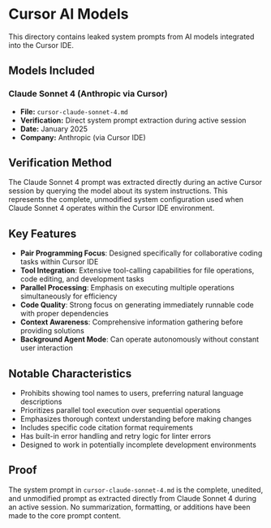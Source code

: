 # Cursor AI Models

This directory contains leaked system prompts from AI models integrated into the Cursor IDE.

## Models Included

### Claude Sonnet 4 (Anthropic via Cursor)
- **File:** `cursor-claude-sonnet-4.md`
- **Verification:** Direct system prompt extraction during active session
- **Date:** January 2025
- **Company:** Anthropic (via Cursor IDE)

## Verification Method

The Claude Sonnet 4 prompt was extracted directly during an active Cursor session by querying the model about its system instructions. This represents the complete, unmodified system configuration used when Claude Sonnet 4 operates within the Cursor IDE environment.

## Key Features

- **Pair Programming Focus**: Designed specifically for collaborative coding tasks within Cursor IDE
- **Tool Integration**: Extensive tool-calling capabilities for file operations, code editing, and development tasks
- **Parallel Processing**: Emphasis on executing multiple operations simultaneously for efficiency
- **Code Quality**: Strong focus on generating immediately runnable code with proper dependencies
- **Context Awareness**: Comprehensive information gathering before providing solutions
- **Background Agent Mode**: Can operate autonomously without constant user interaction

## Notable Characteristics

- Prohibits showing tool names to users, preferring natural language descriptions
- Prioritizes parallel tool execution over sequential operations
- Emphasizes thorough context understanding before making changes
- Includes specific code citation format requirements
- Has built-in error handling and retry logic for linter errors
- Designed to work in potentially incomplete development environments

## Proof

The system prompt in `cursor-claude-sonnet-4.md` is the complete, unedited, and unmodified prompt as extracted directly from Claude Sonnet 4 during an active session. No summarization, formatting, or additions have been made to the core prompt content.
